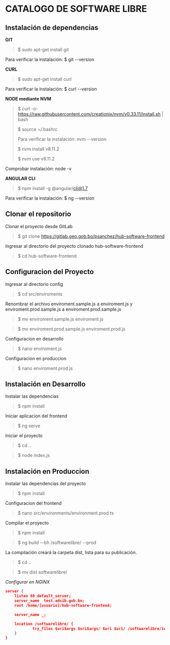 # CATALOGO DE SOFTWARE LIBRE

## Instalación de dependencias

**GIT**

> $ sudo apt-get install git

Para verificar la instalación: $ git --version

**CURL**

> $ sudo apt-get install curl

Para verificar la instalación: $ curl --version

**NODE mediante NVM**

> $ curl -o- https://raw.githubusercontent.com/creationix/nvm/v0.33.11/install.sh | bash
>
> $ source ~/.bashrc
>
> Para verificar la instalación: nvm --version
>
> $ nvm install v8.11.2
>
> $ nvm use v8.11.2

Comprobar instalación: node -v

**ANGULAR CLI**

> $ npm install -g @angular/cli@1.7

Para verificar la instalación: $ ng --version

## Clonar el repositorio

Clonar el proyecto desde GitLab

> $ git clone https://gitlab.geo.gob.bo/psanchez/hub-software-frontend

Ingresar al directorio del proyecto clonado hub-software-frontend

> $ cd hub-software-frontend

## Configuracion del Proyecto

Ingresar al directorio config

> $ cd src/enviroments

Renombrar el archivo enviroment.sample.js a enviroment.js y enviroment.prod.sample.js a enviroment.prod.sample.js

> $ mv enviroment.sample.js enviroment.js

> $ mv enviroment.prod.sample.js enviroment.prod.js

Configuracion en desarrollo

> $ nano enviroment.js

Configuracion en produccion

> $ nano enviroment.prod.js

## Instalación en Desarrollo

Instalar las dependencias

> $ npm install

Iniciar aplicacion del frontend

> $ ng serve

Iniciar el proyecto

> $ cd ..

> $ node index.js

## Instalación en Produccion

Instalar las dependencias del proyecto

> $ npm install

Configuracion del frontend

> $ nano src/environments/environment.prod.ts

Compilar el proyecto

> $ npm install

> $ ng build --bh /softwarelibre/ --prod

La compilación creará la carpeta dist, lista para su publicación.

> $ cd ..

> $ mv dist softwarelibre/

_Configurar en NGINX_

```json
server {
	listen 80 default_server;
	server_name  test.adsib.gob.bo;
	root /home/[usuario]/hub-software-frontend;

	server_name _;

	location /softwarelibre/ {
            try_files $uri$args $uri$args/ $uri $uri/ /softwarelibre/index.html =4$
    }
}
```

